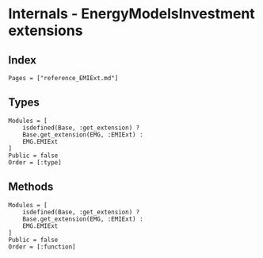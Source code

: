 # Internals - EnergyModelsInvestment extensions

## Index

```@index
Pages = ["reference_EMIExt.md"]
```

## Types

```@autodocs
Modules = [
    isdefined(Base, :get_extension) ?
    Base.get_extension(EMG, :EMIExt) :
    EMG.EMIExt
]
Public = false
Order = [:type]
```

## Methods

```@autodocs
Modules = [
    isdefined(Base, :get_extension) ?
    Base.get_extension(EMG, :EMIExt) :
    EMG.EMIExt
]
Public = false
Order = [:function]
```
